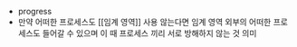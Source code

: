 - progress
- 만약 어떠한 프로세스도 [[임계 영역]] 사용 않는다면 임계 영역 외부의 어떠한 프로세스도 들어갈 수 있으며 이 때 프로세스 끼리 서로 방해하지 않는 것 의미